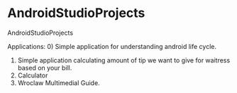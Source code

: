 # AndroidStudioProjects
AndroidStudioProjects

Applications:
0) Simple application for understanding android life cycle.
1) Simple application calculating amount of tip we want to give for waitress based on your bill.
2) Calculator
3) Wroclaw Multimedial Guide.
